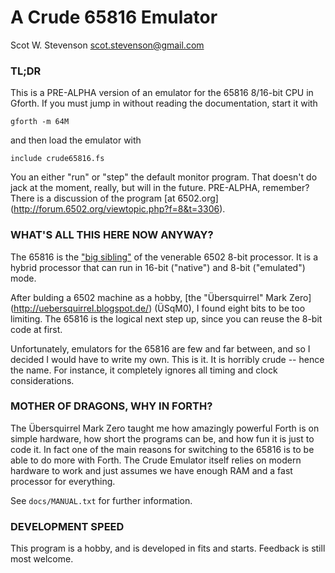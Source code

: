 # A Crude 65816 Emulator

Scot W. Stevenson <scot.stevenson@gmail.com>


### TL;DR

This is a PRE-ALPHA version of an emulator for the 65816 8/16-bit CPU in Gforth.
If you must jump in without reading the documentation, start it with 

```
gforth -m 64M 
```

and then load the emulator with

```
include crude65816.fs
```

You an either "run" or "step" the default monitor program. That doesn't do jack
at the moment, really, but will in the future. PRE-ALPHA, remember? There is a
discussion of the program [at 6502.org]
(http://forum.6502.org/viewtopic.php?f=8&t=3306).

### WHAT'S ALL THIS HERE NOW ANYWAY?

The 65816 is the ["big sibling"](http://en.wikipedia.org/wiki/WDC_65816/65802) 
of the venerable 6502 8-bit processor. It is a hybrid processor that can run in
16-bit ("native") and 8-bit ("emulated") mode.

After bulding a 6502 machine as a hobby, [the "Übersquirrel" Mark Zero]
(http://uebersquirrel.blogspot.de/) (ÜSqM0), I found eight bits to be too
limiting.  The 65816 is the logical next step up, since you can reuse the 8-bit
code at first. 

Unfortunately, emulators for the 65816 are few and far between, and so I decided
I would have to write my own. This is it. It is horribly crude -- hence the
name. For instance, it completely ignores all timing and clock considerations.

### MOTHER OF DRAGONS, WHY IN FORTH?

The Übersquirrel Mark Zero taught me how amazingly powerful Forth is on simple
hardware, how short the programs can be, and how fun it is just to code it. In
fact one of the main reasons for switching to the 65816 is to be able to do more
with Forth. The Crude Emulator itself relies on modern hardware to work and just
assumes we have enough RAM and a fast processor for everything. 

See `docs/MANUAL.txt` for further information.

### DEVELOPMENT SPEED

This program is a hobby, and is developed in fits and starts. Feedback is still most
welcome. 
